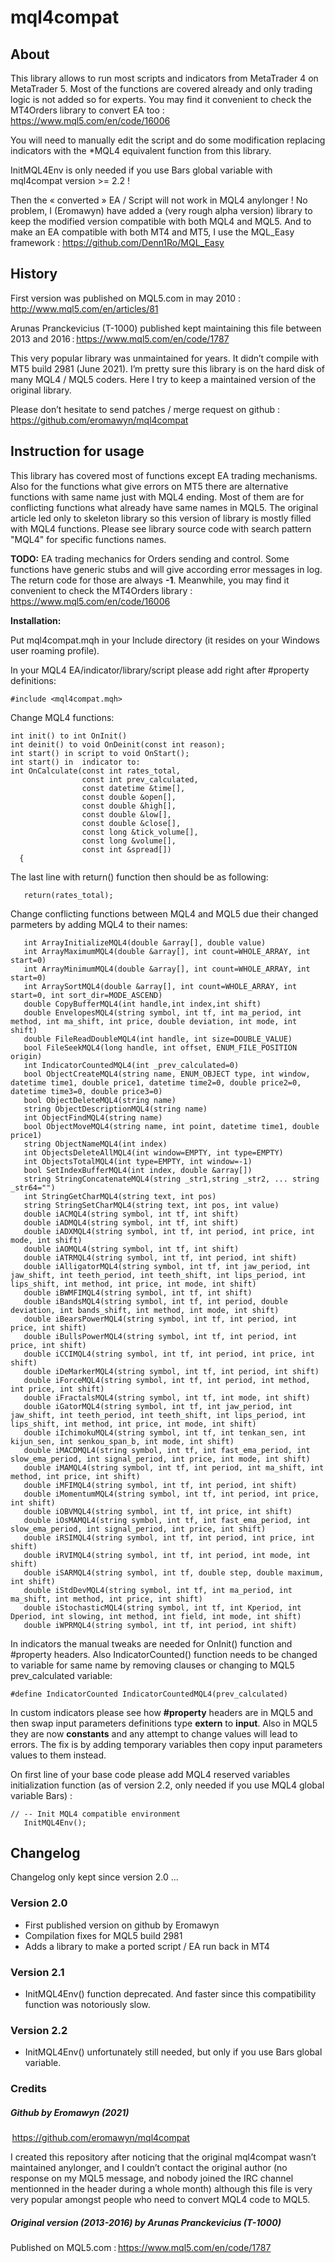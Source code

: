 # mql4compat

## About

This library allows to run most scripts and indicators from MetaTrader 4 on MetaTrader 5. Most of the functions are covered already and only trading logic is not added so for experts. You may find it convenient to check the MT4Orders library to convert EA too : https://www.mql5.com/en/code/16006 

You will need to manually edit the script and do some modification replacing indicators with the \*MQL4 equivalent function from this library. 

InitMQL4Env is only needed if you use Bars global variable with mql4compat version >= 2.2 ! 

Then the « converted » EA / Script will not work in MQL4 anylonger ! No problem, I (Eromawyn) have added a (very rough alpha version) library to keep the modified version compatible with both MQL4 and MQL5. And to make an EA compatible with both MT4 and MT5, I use the MQL_Easy framework : https://github.com/Denn1Ro/MQL_Easy

## History

First version was published on MQL5.com in may 2010 : http://www.mql5.com/en/articles/81

Arunas Pranckevicius (T-1000) published kept maintaining this file between 2013 and 2016 : https://www.mql5.com/en/code/1787

This very popular library was unmaintained for years. It didn’t compile with MT5 build 2981 (June 2021). I’m pretty sure this library is on the hard disk of many MQL4 / MQL5 coders. Here I try to keep a maintained version of the original library. 

Please don’t hesitate to send patches / merge request on github :  https://github.com/eromawyn/mql4compat

## Instruction for usage

This library has covered most of functions except EA trading mechanisms. Also for the functions what give errors on MT5 there are alternative functions with same name just with MQL4 ending. Most of them are for conflicting functions what already have same names in MQL5. The original article led only to skeleton library so this version of library is mostly filled with MQL4 functions.  Please see library source code with search pattern "MQL4" for specific functions names.

**TODO:** EA trading mechanics for Orders sending and control. Some functions have generic stubs and will give according error messages in log. The return code for those are always **-1**. Meanwhile, you may find it convenient to check the MT4Orders library : https://www.mql5.com/en/code/16006 

**Installation:**

Put mql4compat.mqh in your Include directory (it resides on your Windows user roaming profile).

In your MQL4 EA/indicator/library/script please add right after #property definitions:

```
#include <mql4compat.mqh>
```



Change MQL4 functions:

```
int init() to int OnInit()
int deinit() to void OnDeinit(const int reason);
int start() in script to void OnStart();
int start() in  indicator to:
int OnCalculate(const int rates_total,
                const int prev_calculated,
                const datetime &time[],
                const double &open[],
                const double &high[],
                const double &low[],
                const double &close[],
                const long &tick_volume[],
                const long &volume[],
                const int &spread[])
  {
```

The last line with return() function then should be as following:

```
   return(rates_total);
```

 Change conflicting functions between MQL4 and MQL5 due their changed parmeters by adding MQL4 to their names:

```
   int ArrayInitializeMQL4(double &array[], double value)
   int ArrayMaximumMQL4(double &array[], int count=WHOLE_ARRAY, int start=0)
   int ArrayMinimumMQL4(double &array[], int count=WHOLE_ARRAY, int start=0)
   int ArraySortMQL4(double &array[], int count=WHOLE_ARRAY, int start=0, int sort_dir=MODE_ASCEND)
   double CopyBufferMQL4(int handle,int index,int shift)
   double EnvelopesMQL4(string symbol, int tf, int ma_period, int method, int ma_shift, int price, double deviation, int mode, int shift)
   double FileReadDoubleMQL4(int handle, int size=DOUBLE_VALUE)
   bool FileSeekMQL4(long handle, int offset, ENUM_FILE_POSITION origin)
   int IndicatorCountedMQL4(int _prev_calculated=0)
   bool ObjectCreateMQL4(string name, ENUM_OBJECT type, int window, datetime time1, double price1, datetime time2=0, double price2=0, datetime time3=0, double price3=0)
   bool ObjectDeleteMQL4(string name)
   string ObjectDescriptionMQL4(string name)
   int ObjectFindMQL4(string name)
   bool ObjectMoveMQL4(string name, int point, datetime time1, double price1)
   string ObjectNameMQL4(int index)
   int ObjectsDeleteAllMQL4(int window=EMPTY, int type=EMPTY)
   int ObjectsTotalMQL4(int type=EMPTY, int window=-1)
   bool SetIndexBufferMQL4(int index, double &array[])
   string StringConcatenateMQL4(string _str1,string _str2, ... string _str64="")
   int StringGetCharMQL4(string text, int pos)
   string StringSetCharMQL4(string text, int pos, int value)
   double iACMQL4(string symbol, int tf, int shift)
   double iADMQL4(string symbol, int tf, int shift)
   double iADXMQL4(string symbol, int tf, int period, int price, int mode, int shift)
   double iAOMQL4(string symbol, int tf, int shift)
   double iATRMQL4(string symbol, int tf, int period, int shift)
   double iAlligatorMQL4(string symbol, int tf, int jaw_period, int jaw_shift, int teeth_period, int teeth_shift, int lips_period, int lips_shift, int method, int price, int mode, int shift)
   double iBWMFIMQL4(string symbol, int tf, int shift)
   double iBandsMQL4(string symbol, int tf, int period, double deviation, int bands_shift, int method, int mode, int shift)
   double iBearsPowerMQL4(string symbol, int tf, int period, int price, int shift)
   double iBullsPowerMQL4(string symbol, int tf, int period, int price, int shift)
   double iCCIMQL4(string symbol, int tf, int period, int price, int shift)
   double iDeMarkerMQL4(string symbol, int tf, int period, int shift)
   double iForceMQL4(string symbol, int tf, int period, int method, int price, int shift)
   double iFractalsMQL4(string symbol, int tf, int mode, int shift)
   double iGatorMQL4(string symbol, int tf, int jaw_period, int jaw_shift, int teeth_period, int teeth_shift, int lips_period, int lips_shift, int method, int price, int mode, int shift)
   double iIchimokuMQL4(string symbol, int tf, int tenkan_sen, int kijun_sen, int senkou_span_b, int mode, int shift)
   double iMACDMQL4(string symbol, int tf, int fast_ema_period, int slow_ema_period, int signal_period, int price, int mode, int shift)
   double iMAMQL4(string symbol, int tf, int period, int ma_shift, int method, int price, int shift)
   double iMFIMQL4(string symbol, int tf, int period, int shift)
   double iMomentumMQL4(string symbol, int tf, int period, int price, int shift)
   double iOBVMQL4(string symbol, int tf, int price, int shift)
   double iOsMAMQL4(string symbol, int tf, int fast_ema_period, int slow_ema_period, int signal_period, int price, int shift)
   double iRSIMQL4(string symbol, int tf, int period, int price, int shift)
   double iRVIMQL4(string symbol, int tf, int period, int mode, int shift)
   double iSARMQL4(string symbol, int tf, double step, double maximum, int shift)
   double iStdDevMQL4(string symbol, int tf, int ma_period, int ma_shift, int method, int price, int shift)
   double iStochasticMQL4(string symbol, int tf, int Kperiod, int Dperiod, int slowing, int method, int field, int mode, int shift)
   double iWPRMQL4(string symbol, int tf, int period, int shift)
```

In indicators the manual tweaks are needed for OnInit() function and #property headers. Also IndicatorCounted() function needs to be changed to variable for same name by removing clauses or changing to MQL5 prev_calculated variable:

```
#define IndicatorCounted IndicatorCountedMQL4(prev_calculated)
```

In custom indicators please see how **#property** headers are in MQL5 and then swap input parameters definitions type **extern** to **input**. Also in MQL5 they are now **constants** and any attempt to change values will lead to errors. The fix is by adding temporary variables then copy input parameters values to them instead.

On first line of your base code please add MQL4 reserved variables initialization function (as of version 2.2, only needed if you use MQL4 global variable Bars) :

```MQL5
// -- Init MQL4 compatible environment
   InitMQL4Env();
```


## Changelog

Changelog only kept since version 2.0 ...

### Version 2.0
- First published version on github by Eromawyn
- Compilation fixes for MQL5 build 2981
- Adds a library to make a ported script / EA run back in MT4

### Version 2.1
- InitMQL4Env() function deprecated. And faster since this compatibility function was notoriously slow.

### Version 2.2
- InitMQL4Env() unfortunately still needed, but only if you use Bars global variable. 

### Credits

##### Github by Eromawyn (2021)

 https://github.com/eromawyn/mql4compat 

I created this repository after noticing that the original mql4compat wasn’t maintained anylonger, and I couldn’t contact the original author (no response on my MQL5 message, and nobody joined the IRC channel mentionned in the header during a whole month) although this file is very very popular amongst people who need to convert MQL4 code to MQL5. 

##### Original version (2013-2016) by Arunas Pranckevicius (T-1000) 

Published on MQL5.com : https://www.mql5.com/en/code/1787

